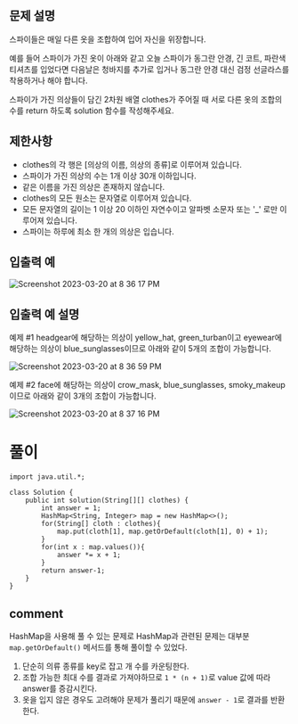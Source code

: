 ## 문제 설명

스파이들은 매일 다른 옷을 조합하여 입어 자신을 위장합니다.

예를 들어 스파이가 가진 옷이 아래와 같고 오늘 스파이가 동그란 안경, 긴 코트, 파란색 티셔츠를 입었다면 
다음날은 청바지를 추가로 입거나 동그란 안경 대신 검정 선글라스를 착용하거나 해야 합니다.

스파이가 가진 의상들이 담긴 2차원 배열 clothes가 주어질 때 서로 다른 옷의 조합의 수를 return 하도록 solution 함수를 작성해주세요.


## 제한사항
- clothes의 각 행은 [의상의 이름, 의상의 종류]로 이루어져 있습니다.
- 스파이가 가진 의상의 수는 1개 이상 30개 이하입니다.
- 같은 이름을 가진 의상은 존재하지 않습니다.
- clothes의 모든 원소는 문자열로 이루어져 있습니다.
- 모든 문자열의 길이는 1 이상 20 이하인 자연수이고 알파벳 소문자 또는 '_' 로만 이루어져 있습니다.
- 스파이는 하루에 최소 한 개의 의상은 입습니다.

## 입출력 예

![Screenshot 2023-03-20 at 8 36 17 PM](https://user-images.githubusercontent.com/86146128/226328236-e3dfcfd8-3e0c-492d-b5a1-3cb4050743b4.png)

## 입출력 예 설명
예제 #1
headgear에 해당하는 의상이 yellow_hat, green_turban이고 eyewear에 해당하는 의상이 blue_sunglasses이므로 아래와 같이 5개의 조합이 가능합니다.

![Screenshot 2023-03-20 at 8 36 59 PM](https://user-images.githubusercontent.com/86146128/226328395-c21fc125-5127-4e61-b3c6-83dc641d3ab1.png)


예제 #2
face에 해당하는 의상이 crow_mask, blue_sunglasses, smoky_makeup이므로 아래와 같이 3개의 조합이 가능합니다.

![Screenshot 2023-03-20 at 8 37 16 PM](https://user-images.githubusercontent.com/86146128/226328455-367a0e66-73fb-4a52-b1a2-e0998642b4a7.png)


# 풀이
```
import java.util.*;

class Solution {
    public int solution(String[][] clothes) {
        int answer = 1;
        HashMap<String, Integer> map = new HashMap<>();
        for(String[] cloth : clothes){
            map.put(cloth[1], map.getOrDefault(cloth[1], 0) + 1);
        }
        for(int x : map.values()){
            answer *= x + 1;
        }
        return answer-1;
    }
}
```

## comment
HashMap을 사용해 풀 수 있는 문제로 HashMap과 관련된 문제는 대부분 `map.getOrDefault()` 메서드를 통해 풀이할 수 있었다.
1. 단순히 의류 종류를 key로 잡고 개 수를 카운팅한다.
2. 조합 가능한 최대 수를 결과로 가져야하므로 `1 * (n + 1)`로 value 값에 따라 answer를 증감시킨다.
3. 옷을 입지 않은 경우도 고려해야 문제가 풀리기 때문에 `answer - 1`로 결과를 반환한다.
